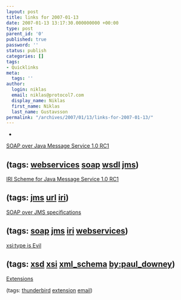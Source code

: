 ```yaml
---
layout: post
title: links for 2007-01-13
date: 2007-01-13 13:17:30.000000000 +00:00
type: post
parent_id: '0'
published: true
password: ''
status: publish
categories: []
tags:
- Quicklinks
meta:
  tags: ''
author:
  login: niklas
  email: niklas@protocol7.com
  display_name: Niklas
  first_name: Niklas
  last_name: Gustavsson
permalink: "/archives/2007/01/13/links-for-2007-01-13/"
---
```

- 
[SOAP over Java Message Service 1.0 RC1](http://mail-archives.apache.org/mod_mbox/ws-axis-dev/200701.mbox/raw/%3C80A43FC052CE3949A327527DCD5D6B27020FB65C@MAIL01.bedford.progress.com%3E/3)

(tags: [webservices](http://del.icio.us/protocol7/webservices) [soap](http://del.icio.us/protocol7/soap) [wsdl](http://del.icio.us/protocol7/wsdl) [jms](http://del.icio.us/protocol7/jms))
- 
[IRI Scheme for Java Message Service 1.0 RC1](http://mail-archives.apache.org/mod_mbox/ws-axis-dev/200701.mbox/raw/%3C80A43FC052CE3949A327527DCD5D6B27020FB65C@MAIL01.bedford.progress.com%3E/2)

(tags: [jms](http://del.icio.us/protocol7/jms) [url](http://del.icio.us/protocol7/url) [iri](http://del.icio.us/protocol7/iri))
- 
[SOAP over JMS specifications](http://mail-archives.apache.org/mod_mbox/ws-axis-dev/200701.mbox/%3C80A43FC052CE3949A327527DCD5D6B27020FB65C@MAIL01.bedford.progress.com%3E)

(tags: [soap](http://del.icio.us/protocol7/soap) [jms](http://del.icio.us/protocol7/jms) [iri](http://del.icio.us/protocol7/iri) [webservices](http://del.icio.us/protocol7/webservices))
- 
[xsi:type is Evil](http://blog.whatfettle.com/2006/11/29/xsitype-is-evil/)

(tags: [xsd](http://del.icio.us/protocol7/xsd) [xsi](http://del.icio.us/protocol7/xsi) [xml\_schema](http://del.icio.us/protocol7/xml_schema) [by:paul\_downey](http://del.icio.us/protocol7/by:paul_downey))
- 
[Extensions](http://cweiske.de/misc_extensions.htm)

(tags: [thunderbird](http://del.icio.us/protocol7/thunderbird) [extension](http://del.icio.us/protocol7/extension) [email](http://del.icio.us/protocol7/email))
